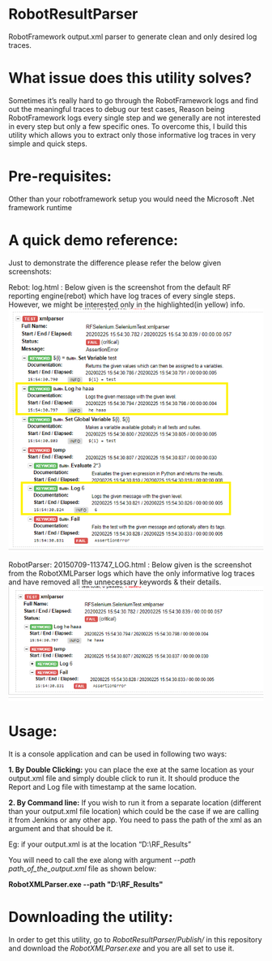 # RobotResultParser
RobotFramework output.xml parser to generate clean and only desired log traces. 

# What issue does this utility solves?
Sometimes it’s really hard to go through the RobotFramework logs and find out the meaningful traces to debug our test cases, Reason being RobotFramework logs every single step and we generally are not interested in every step but only a few specific ones.
To overcome this, I build this utility which allows you to extract only those informative log traces in very simple and quick steps.

# Pre-requisites:
Other than your robotframework setup you would need the Microsoft .Net framework runtime  

# A quick demo reference:
Just to demonstrate the difference please refer the below given screenshots:

Rebot: log.html : Below given is the screenshot from the default RF reporting engine(rebot) which have log traces of every single steps. However, we might be interested only in the highlighted(in yellow) info.
 ![Screenshot](img_orig.png)
 
RobotParser: 20150709-113747_LOG.html : Below given is the screenshot from the RobotXMLParser logs which have the only informative log traces and have removed all the unnecessary keywords & their details.
 ![Screenshot](img_parsed.png)
 
# Usage:
It is a console application and can be used in following two ways:

<b>1. By Double Clicking:</b> you can place the exe at the same location as your output.xml file and simply double click to run it. It should produce the Report and Log file with timestamp at the same location.

<b>2. By Command line:</b> If you wish to run it from a separate location (different than your output.xml file location) which could be the case if we are calling it from Jenkins or any other app. You need to pass the path of the xml as an argument and that should be it.

Eg: if your output.xml is at the location “D:\RF_Results”

You will need to call the exe along with argument <i>--path path_of_the_output.xml</i> file as shown below:
  
<b>RobotXMLParser.exe --path "D:\RF_Results"</b>
  
# Downloading the utility:
In order to get this utility, go to <i>RobotResultParser/Publish/</i> in this repository and download the <i>RobotXMLParser.exe</i> and you are all set to use it.
